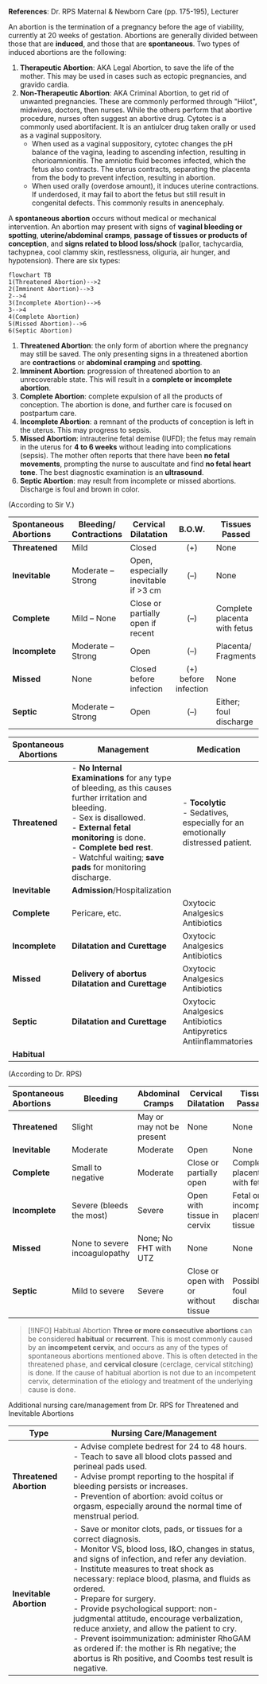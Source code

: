 **References**: Dr. RPS Maternal & Newborn Care (pp. 175-195), Lecturer

An abortion is the termination of a pregnancy before the age of viability, currently at 20 weeks of gestation. Abortions are generally divided between those that are **induced**, and those that are **spontaneous**. Two types of induced abortions are the following:
1. **Therapeutic Abortion**: AKA Legal Abortion, to save the life of the mother. This may be used in cases such as ectopic pregnancies, and gravido cardia.
2. **Non-Therapeutic Abortion**: AKA Criminal Abortion, to get rid of unwanted pregnancies. These are commonly performed through "Hilot", midwives, doctors, then nurses. While the others perform that abortive procedure, nurses often suggest an abortive drug. Cytotec is a commonly used abortifacient. It is an antiulcer drug taken orally or used as a vaginal suppository.
	- When used as a vaginal suppository, cytotec changes the pH balance of the vagina, leading to ascending infection, resulting in chorioamnionitis. The amniotic fluid becomes infected, which the fetus also contracts. The uterus contracts, separating the placenta from the body to prevent infection, resulting in abortion.
	- When used orally (overdose amount), it induces uterine contractions. If underdosed, it may fail to abort the fetus but still result in congenital defects. This commonly results in anencephaly.

A **spontaneous abortion** occurs without medical or mechanical intervention. An abortion may present with signs of **vaginal bleeding or spotting**, **uterine/abdominal cramps**, **passage of tissues or products of conception**, and **signs related to blood loss/shock** (pallor, tachycardia, tachypnea, cool clammy skin, restlessness, oliguria, air hunger, and hypotension). There are six types:

```mermaid
flowchart TB
1(Threatened Abortion)-->2
2(Imminent Abortion)-->3
2-->4
3(Incomplete Abortion)-->6
3-->4
4(Complete Abortion)
5(Missed Abortion)-->6
6(Septic Abortion)
```

1. **Threatened Abortion**: the only form of abortion where the pregnancy may still be saved. The only presenting signs in a threatened abortion are **contractions** or **abdominal cramping** and **spotting**.
2. **Imminent Abortion**: progression of threatened abortion to an unrecoverable state. This will result in a **complete or incomplete abortion**.
3. **Complete Abortion**: complete expulsion of all the products of conception. The abortion is done, and further care is focused on postpartum care.
4. **Incomplete Abortion**: a remnant of the products of conception is left in the uterus. This may progress to sepsis.
5. **Missed Abortion**: intrauterine fetal demise (IUFD); the fetus may remain in the uterus for **4 to 6 weeks** without leading into complications (sepsis). The mother often reports that there have been **no fetal movements**, prompting the nurse to auscultate and find **no fetal heart tone**. The best diagnostic examination is an **ultrasound**.
6. **Septic Abortion**: may result from incomplete or missed abortions. Discharge is foul and brown in color.

(According to Sir V.)

| Spontaneous<br>Abortions | Bleeding/<br>Contractions | Cervical Dilatation                  |        B.O.W.        | Tissues Passed               | Fever |
| :----------------------- | ------------------------- | ------------------------------------ | :------------------: | ---------------------------- | :---: |
| **Threatened**           | Mild                      | Closed                               |         (+)          | None                         |  No   |
| **Inevitable**           | Moderate – Strong         | Open, especially inevitable if >3 cm |         (–)          | None                         |  No   |
| **Complete**             | Mild – None               | Close or partially open if recent    |         (–)          | Complete placenta with fetus |  No   |
| **Incomplete**           | Moderate – Strong         | Open                                 |         (–)          | Placenta/<br>Fragments       |  No   |
| **Missed**               | None                      | Closed before infection              | (+) before infection | None                         |  No   |
| **Septic**               | Moderate – Strong         | Open                                 |         (–)          | Either; foul discharge       |  Yes  |

| Spontaneous<br>Abortions | Management                                                                                                                                                                                                                                                              | Medication                                                                        |
| ------------------------ | ----------------------------------------------------------------------------------------------------------------------------------------------------------------------------------------------------------------------------------------------------------------------- | --------------------------------------------------------------------------------- |
| **Threatened**           | - **No Internal Examinations** for any type of bleeding, as this causes further irritation and bleeding.<br>- Sex is disallowed.<br>- **External fetal monitoring** is done.<br>- **Complete bed rest**.<br>- Watchful waiting; **save pads** for monitoring discharge. | - **Tocolytic**<br>- Sedatives, especially for an emotionally distressed patient. |
| **Inevitable**           | **Admission**/Hospitalization                                                                                                                                                                                                                                           |                                                                                   |
| **Complete**             | Pericare, etc.                                                                                                                                                                                                                                                          | Oxytocic<br>Analgesics<br>Antibiotics                                             |
| **Incomplete**           | **Dilatation and Curettage**                                                                                                                                                                                                                                            | Oxytocic<br>Analgesics<br>Antibiotics                                             |
| **Missed**               | **Delivery of abortus**<br>**Dilatation and Curettage**                                                                                                                                                                                                                 | Oxytocic<br>Analgesics<br>Antibiotics                                             |
| **Septic**               | **Dilatation and Curettage**                                                                                                                                                                                                                                            | Oxytocic<br>Analgesics<br>Antibiotics<br>Antipyretics<br>Antiinflammatories       |
| **Habitual**             |                                                                                                                                                                                                                                                                         |                                                                                   |

(According to Dr. RPS)

| Spontaneous<br>Abortions | Bleeding                      | Abdominal Cramps          | Cervical Dilatation                  | Tissue Passage                       | Fever |
| :----------------------- | ----------------------------- | ------------------------- | ------------------------------------ | ------------------------------------ | :---: |
| **Threatened**           | Slight                        | May or may not be present | None                                 | None                                 |  No   |
| **Inevitable**           | Moderate                      | Moderate                  | Open                                 | None                                 |  No   |
| **Complete**             | Small to negative             | Moderate                  | Close or partially open              | Complete placenta with fetus         |  No   |
| **Incomplete**           | Severe (bleeds the most)      | Severe                    | Open with tissue in cervix           | Fetal or incomplete placental tissue |  No   |
| **Missed**               | None to severe incoagulopathy | None; No FHT with UTZ     | None                                 | None                                 |  No   |
| **Septic**               | Mild to severe                | Severe                    | Close or open with or without tissue | Possible; foul discharge             |  Yes  |

>[!INFO] Habitual Abortion
>**Three or more consecutive abortions** can be considered **habitual** or **recurrent**. This is most commonly caused by an **incompetent cervix**, and occurs as any of the types of spontaneous abortions mentioned above. This is often detected in the threatened phase, and **cervical closure** (cerclage, cervical stitching) is done. If the cause of habitual abortion is not due to an incompetent cervix, determination of the etiology and treatment of the underlying cause is done.

Additional nursing care/management from Dr. RPS for Threatened and Inevitable Abortions

| Type                    | Nursing Care/Management                                                                                                                                                                                                                                                                                                                                                                                                                                                                                                                                                                             |
| ----------------------- | --------------------------------------------------------------------------------------------------------------------------------------------------------------------------------------------------------------------------------------------------------------------------------------------------------------------------------------------------------------------------------------------------------------------------------------------------------------------------------------------------------------------------------------------------------------------------------------------------- |
| **Threatened Abortion** | - Advise complete bedrest for 24 to 48 hours.<br>- Teach to save all blood clots passed and perineal pads used.<br>- Advise prompt reporting to the hospital if bleeding persists or increases.<br>- Prevention of abortion: avoid coitus or orgasm, especially around the normal time of menstrual period.                                                                                                                                                                                                                                                                                         |
| **Inevitable Abortion** | - Save or monitor clots, pads, or tissues for a correct diagnosis.<br>- Monitor VS, blood loss, I&O, changes in status, and signs of infection, and refer any deviation.<br>- Institute measures to treat shock as necessary: replace blood, plasma, and fluids as ordered.<br>- Prepare for surgery.<br>- Provide psychological support: non-judgmental attitude, encourage verbalization, reduce anxiety, and allow the patient to cry.<br>- Prevent isoimmunization: administer RhoGAM as ordered if: the mother is Rh negative; the abortus is Rh positive, and Coombs test result is negative. |
